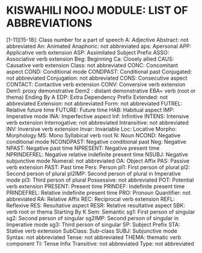 # KISWAHILI NOOJ MODULE: LIST OF ABBREVIATIONS
[1-11][15-18]: Class number for a part of speech
A: Adjective
Abstract: not abbreviated
An: Animated
Anaphoric: not abbreviated
aps: Apersonal
APP: Applicative verb extension
ASP: Assimilated Subject Prefix
ASSO: Associative verb extension
Beg: Beginning
Ca: Closely allied
CAUS: Causative verb extension
Class: not abbreviated
CONC: Concomitant aspect
COND: Conditional mode
CONDPAST: Conditional past
Conjugated: not abbreviated
Conjugation: not abbreviated
CONS: Consecutive aspect
CONTACT: Contactive verb extension
CONV: Conversive verb extension
Dem1: proxy demonstrative
Dem2 : distant demonstrative
EBA= verb (root or thema) Ending By A
EDP: Extra Dependency Prefix
Extended: not abbreviated
Extension: not abbreviated
Form: not abbreviated
FUTREL: Relative future time
FUTURE: Future time
HAB: Habitual aspect
IMP: Imperative mode
INA: Imperfective aspect
Inf: Infinitive
INTENS: Intensive verb extension
Interrogative: not abbreviated
Intransitive: not abbreviated
INV: Inversive verb extension
Invar: Invariable
Loc: Locative
Morpho: Morphology
MS: Mono Syllabical verb root
N: Noun
NCOND: Negative conditional mode
NCONDPAST:  Negative conditional past
Neg: Negative
NPAST: Negative past time
NPRESENT: Negative present time
NPRINDEFREL: Negative relative indefinite present time
NSUBJ: Negative subjunctive mode
Numeral: not abbreviated
OA: Object Affix
PAS: Passive verb extension
PAST: Past time
Pers: Person
pl1: First person of plural
pl2: Second person of plural
pl2IMP: Second person of plural in Imperative mode
pl3: Third person of plural
Possessive: not abbreviated
POT: Potential verb extension
PRESENT: Present time
PRINDEF: Indefinite present time
PRINDEFREL: Relative indefinite present time
PRO: Pronoun
Quantifier: not abbreviated
RA: Relative Affix
REC: Reciprocal verb extension
REFL: Reflexive
RES: Resultative aspect
RESR: Relative resultative aspect
SBK: verb root or thema Starting By K
Sem: Semantic
sg1: First person of singular
sg2: Second person of singular
sg2IMP: Second person of singular in Imperative mode
sg3: Third person of singular
SP: Subject Prefix
STA: Stative verb extension
SubClass: Sub-class
SUBJ: Subjunctive mode
Syntax: not abbreviated
Tense: not abbreviated
THEMA: thematic verb component
TI: Tense Infix
Transitive: not abbreviated
Type: not abbreviated
